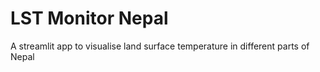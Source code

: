 # LST Monitor Nepal
A streamlit app to visualise land surface temperature in different parts of Nepal
